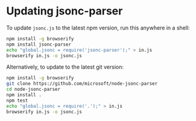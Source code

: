 # Updating jsonc-parser

To update `jsonc.js` to the latest npm version, run this anywhere in a shell:

```sh
npm install -g browserify
npm install jsonc-parser
echo "global.jsonc = require('jsonc-parser');" > in.js
browserify in.js -o jsonc.js
```

Alternatively, to update to the latest git version:

```sh
npm install -g browserify
git clone https://github.com/microsoft/node-jsonc-parser
cd node-jsonc-parser
npm install .
npm test
echo "global.jsonc = require('.');" > in.js
browserify in.js -o jsonc.js
```
